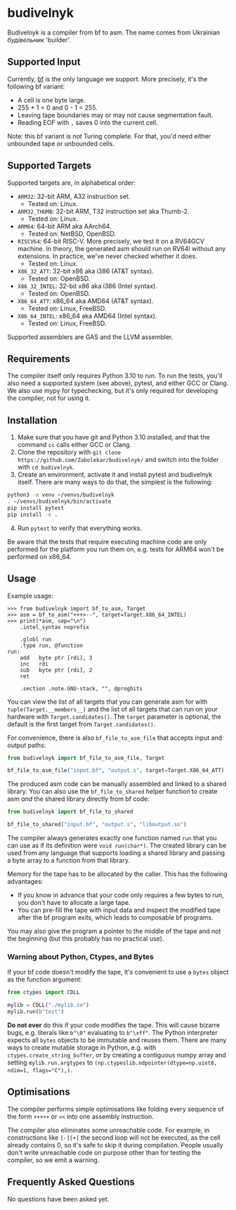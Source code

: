 # budivelnyk

Budivelnyk is a compiler from bf to asm. The name comes from Ukrainian *будівельник* 'builder'.

## Supported Input

Currently, [bf](https://en.wikipedia.org/wiki/Brainfuck) is the only language we support. More precisely, it's the following bf variant:
- A cell is one byte large.
- 255 + 1 = 0 and 0 - 1 = 255.
- Leaving tape boundaries may or may not cause segmentation fault.
- Reading EOF with `,` saves 0 into the current cell.

Note: this bf variant is *not* Turing complete. For that, you'd need either unbounded tape or unbounded cells.

## Supported Targets

Supported targets are, in alphabetical order:

- `ARM32`: 32-bit ARM, A32 instruction set.
  - Tested on: Linux.
- `ARM32_THUMB`: 32-bit ARM, T32 instruction set aka Thumb-2.
  - Tested on: Linux.
- `ARM64`: 64-bit ARM aka AArch64.
  - Tested on: NetBSD, OpenBSD.
- `RISCV64`: 64-bit RISC-V. More precisely, we test it on a RV64GCV machine. In theory, the generated asm should run on RV64I without any extensions. In practice, we've never checked whether it does.
  - Tested on: Linux.
- `X86_32_ATT`: 32-bit x86 aka i386 (AT&T syntax).
  - Tested on: OpenBSD.
- `X86_32_INTEL`: 32-bit x86 aka i386 (Intel syntax).
  - Tested on: OpenBSD.
- `X86_64_ATT`: x86_64 aka AMD64 (AT&T syntax).
  - Tested on: Linux, FreeBSD.
- `X86_64_INTEL`: x86_64 aka AMD64 (Intel syntax).
  - Tested on: Linux, FreeBSD.

Supported assemblers are GAS and the LLVM assembler.

## Requirements

The compiler itself only requires Python 3.10 to run. To run the tests, you'll also need a supported system (see above), pytest, and either GCC or Clang. We also use mypy for typechecking, but it's only required for developing the compiler, not for using it.

## Installation

1. Make sure that you have git and Python 3.10 installed, and that the command `cc` calls either GCC or Clang.
2. Clone the repository with `git clone https://github.com/Zabolekar/budivelnyk/` and switch into the folder with `cd budivelnyk`.
3. Create an environment, activate it and install pytest and budivelnyk itself. There are many ways to do that, the simplest is the following:

```sh
python3 -m venv ~/venvs/budivelnyk
. ~/venvs/budivelnyk/bin/activate
pip install pytest
pip install -e .
```

4. Run `pytest` to verify that everything works.

Be aware that the tests that require executing machine code are only performed for the platform you run them on, e.g. tests for ARM64 won't be performed on x86_64.

## Usage

Example usage:

```pycon
>>> from budivelnyk import bf_to_asm, Target
>>> asm = bf_to_asm("+++>--", target=Target.X86_64_INTEL)
>>> print(*asm, sep="\n")
    .intel_syntax noprefix

    .globl run
    .type run, @function
run:
    add   byte ptr [rdi], 3
    inc   rdi
    sub   byte ptr [rdi], 2
    ret

    .section .note.GNU-stack, "", @progbits
```

You can view the list of all targets that you can generate asm for with `tuple(Target.__members__)` and the list of all targets that can run on your hardware with `Target.candidates()`. The `target` parameter is optional, the default is the first target from `Target.candidates()`.

For convenience, there is also `bf_file_to_asm_file` that accepts input and output paths:

```python
from budivelnyk import bf_file_to_asm_file, Target

bf_file_to_asm_file("input.bf", "output.s", target=Target.X86_64_ATT)
```

The produced asm code can be manually assembled and linked to a shared library. You can also use the `bf_file_to_shared` helper function to create asm *and* the shared library directly from bf code:

```python
from budivelnyk import bf_file_to_shared

bf_file_to_shared("input.bf", "output.s", "liboutput.so")
```

The compiler always generates exactly one function named `run` that you can use as if its definition were `void run(char*)`. The created library can be used from any language that supports loading a shared library and passing a byte array to a function from that library.

Memory for the tape has to be allocated by the caller. This has the following advantages:
- If you know in advance that your code only requires a few bytes to run, you don't have to allocate a large tape.
- You can pre-fill the tape with input data and inspect the modified tape after the bf program exits, which leads to composable bf programs.

You may also give the program a pointer to the middle of the tape and not the beginning (but this probably has no practical use).

### Warning about Python, Ctypes, and Bytes

If your bf code doesn't modify the tape, it's convenient to use a `bytes` object as the function argument:

```python
from ctypes import CDLL

mylib = CDLL("./mylib.so")
mylib.run(b"test")
```

**Do not ever** do this if your code modifies the tape.  This will cause bizarre bugs, e.g. literals like `b"\0"` evaluating to `b"\xff"`. The Python interpreter expects all `bytes` objects to be immutable and reuses them. There are many ways to create mutable storage in Python, e.g. with `ctypes.create_string_buffer`, or by creating a contiguous numpy array and setting `mylib.run.argtypes` to `(np.ctypeslib.ndpointer(dtype=np.uint8, ndim=1, flags="C"),)`.

## Optimisations

The compiler performs simple optimisations like folding every sequence of the form `+++++` or `<<` into one assembly instruction.

The compiler also eliminates some unreachable code. For example, in constructions like `[-][+]` the second loop will not be executed, as the cell already contains 0, so it's safe to skip it during compilation. People usually don't write unreachable
code on purpose other than for testing the compiler, so we emit a warning.

## Frequently Asked Questions

No questions have been asked yet.

